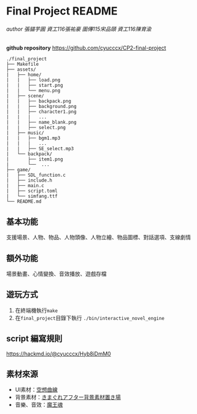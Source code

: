 # Final Project README
###### author 張貓芋圓 資工116張祐豪 圖傳115宋品頤 資工116陳育渝

**github repository**
https://github.com/cyucccx/CP2-final-project

```
./final_project
├── Makefile
├── assets/
|   ├── home/
|   |   ├── load.png
|   |   ├── start.png
|   |   └── menu.png
|   ├── scene/
|   |   ├── backpack.png
|   |   ├── background.png
|   |   ├── character1.png
|   |   |   ...
|   |   ├── name_blank.png
|   |   ├── select.png
|   ├── music/
|   |   ├── bgm1.mp3
|   |   |   ...
|   |   ├── SE_select.mp3
|   └── backpack/
|       ├── item1.png
|       └──  ...
├── game/
|   ├── SDL_function.c
|   ├── include.h
|   ├── main.c
|   ├── script.toml
|   └── simfang.ttf
└── README.md
```
## 基本功能
支援場景、人物、物品、人物頭像、人物立繪、物品圖標、對話選項、支線劇情
## 額外功能
場景動畫、心情變換、音效播放、遊戲存檔
## 遊玩方式
1. 在終端機執行`make`
2. 在`final_project`目錄下執行 `./bin/interactive_novel_engine`
## script 編寫規則
https://hackmd.io/@cyucccx/Hyb8iDmM0
## 素材來源
* UI素材：[空想曲線](https://kopacurve.blog.fc2.com/blog-entry-394.html) 
* 背景素材：[きまぐれアフター背景素材置き場](https://gakaisozai.seesaa.net/article/202102article_1.html)
* 音樂、音效：[魔王魂](https://maou.audio/rule/)
